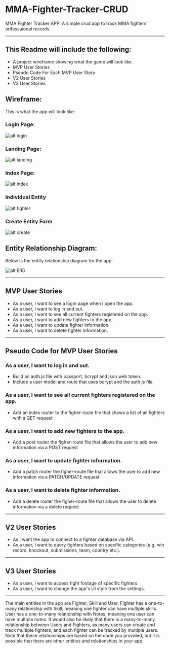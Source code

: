 # MMA-Fighter-Tracker-CRUD
MMA Fighter Tracker APP: A simple crud app to track MMA fighters' orifessuional records. 
_________________________________________________________________
## This Readme will include the following:
* A project wireframe showing what the game will look like.
* MVP User Stories
* Pseudo Code For Each MVP User Story
* V2 User Stories
* V3 User Stories

## Wireframe:

This is what the app will look like:

### Login Page:

![alt login](login.PNG "log in")

### Landing Page:

![alt landing](main.PNG "landing")

### Index Page:

![alt index](index.PNG "main")

### Individual Entity

![alt fighter](fighter.PNG "entity")

### Create Entity Form

![alt create](create.PNG "create")


## Entity Relationship Diagram:

Below is the entity relationship diagram for the app:

![alt ERD](ERD.png "ERD")

_________________________________________________________________
## MVP User Stories
* As a user, I want to see a login page when I open the app.
* As a user, I want to log in and out.
* As a user, I want to see all current fighters registered on the app.
* As a user, I want to add new fighters to the app.
* As a user, I want to update fighter information.
* As a user, I want to delete fighter information.
_________________________________________________________________
## Pseudo Code for MVP User Stories

### As a user, I want to log in and out.
* Build an auth.js file with passport, bcrypt and json web token. 
* Include a user model and route that uses bcrypt and the auth.js file.    

### As a user, I want to see all current fighters registered on the app.
* Add an index router to the figher-route file that shows a list of all fighters with a GET request

### As a user, I want to add new fighters to the app.
* Add a post router the figher-route file that allows the user to add new information via a POST request

### As a user, I want to update fighter information.
* Add a patch router the figher-route file that allows the user to add new information via a PATCH/UPDATE request

### As a user, I want to delete fighter information.
* Add a delete router the figher-route file that allows the user to delete information via a delete request

_________________________________________________________________
## V2 User Stories
* As I want the app to connect to a fighter database via API.
* As a user, I want to query fighters based on specific categories (e.g. win record, knockout, submissions, team, country etc.).
_________________________________________________________________
## V3 User Stories
* As a user, I want to access fight footage of specific fighters.
* As a user, I want to change the app's UI style from the settings.
_________________________________________________________________

The main entities in the app are Fighter, Skill and User.
Fighter has a one-to-many relationship with Skill, meaning one fighter can have multiple skills.
User has a one-to-many relationship with Notes, meaning one user can have multiple notes.
It would also be likely that there is a many-to-many relationship between Users and Fighters, as many users can create and track multiple fighters, and each fighter can be tracked by multiple users.
Note that these relationships are based on the code you provided, but it is possible that there are other entities and relationships in your app.
